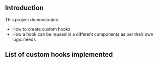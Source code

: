 ## Introduction
This project demonstrates
- How to create custom hooks
- How a hook can be reused in a different components as per their own logic needs

## List of custom hooks implemented

